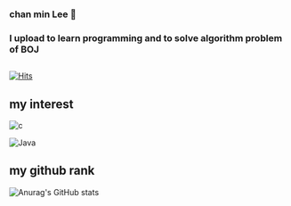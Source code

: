 ### chan min Lee 👋

### I upload to learn programming and to solve algorithm problem of BOJ

##
[![Hits](https://hits.seeyoufarm.com/api/count/incr/badge.svg?url=https%3A%2F%2Fgithub.com%2FChanMinLee2%2F&count_bg=%237AD534&title_bg=%23ED7D7D&icon=&icon_color=%23F0EEEE&title=hits&edge_flat=false)](https://hits.seeyoufarm.com)

## my interest

![c](https://img.shields.io/badge/c-A8B9CC.svg?&style=for-the-badge&logo=c&logoColor=blue)

![Java](https://img.shields.io/badge/Java-007396.svg?&style=for-the-badge&logo=Java&logoColor=white)

## my github rank 

![Anurag's GitHub stats](https://github-readme-stats.vercel.app/api?username=ChanMinLee2&show_icons=true&theme=tokyonight)
